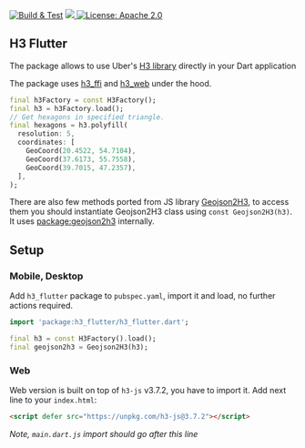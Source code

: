 <p>
<a href="https://github.com/codewithsam110g/h3_flutter_bindings/actions"><img src="https://github.com/codewithsam110g/h3_flutter_bindings/actions/workflows/tests.yml/badge.svg" alt="Build & Test"></a>
<a href="https://codecov.io/gh/codewithsam110g/h3_flutter_bindings" >
 <img src="https://codecov.io/gh/codewithsam110g/h3_flutter_bindings/graph/badge.svg?token=OEV650UZW3"/>
 </a>
<a href="https://opensource.org/licenses/Apache-2.0"><img src="https://img.shields.io/badge/License-Apache_2.0-blue.svg" alt="License: Apache 2.0"></a>
</p>

## H3 Flutter

The package allows to use Uber's [H3 library](https://github.com/uber/h3) directly in your Dart application

The package uses [h3_ffi](https://pub.dev/packages/h3_ffi) and [h3_web](https://pub.dev/packages/h3_web) under the hood.

```dart
final h3Factory = const H3Factory();
final h3 = h3Factory.load();
// Get hexagons in specified triangle.
final hexagons = h3.polyfill(
  resolution: 5,
  coordinates: [
    GeoCoord(20.4522, 54.7104),
    GeoCoord(37.6173, 55.7558),
    GeoCoord(39.7015, 47.2357),
  ],
);
```

There are also few methods ported from JS library [Geojson2H3](https://github.com/uber/geojson2h3), to access them you should instantiate Geojson2H3 class using `const Geojson2H3(h3)`. It uses [package:geojson2h3](https://pub.dev/packages/geojson2h3) internally.

## Setup

### Mobile, Desktop

Add `h3_flutter` package to `pubspec.yaml`, import it and load, no further actions required.

```dart
import 'package:h3_flutter/h3_flutter.dart';

final h3 = const H3Factory().load();
final geojson2h3 = Geojson2H3(h3);
```

### Web

Web version is built on top of `h3-js` v3.7.2, you have to import it.
Add next line to your `index.html`:

```html
<script defer src="https://unpkg.com/h3-js@3.7.2"></script>
```

_Note, `main.dart.js` import should go after this line_
